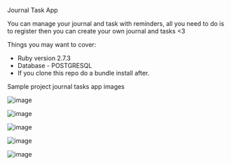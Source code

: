 Journal Task App

You can manage your journal and task with reminders, all you need to do is to register then you can create your own journal and tasks <3

Things you may want to cover:

* Ruby version 2.7.3
* Database - POSTGRESQL
* If you clone this repo do a bundle install after.

Sample project journal tasks app images

![image](https://user-images.githubusercontent.com/80327905/131903591-30cf8d0c-b3b9-4527-bf14-86570988887c.png)

![image](https://user-images.githubusercontent.com/80327905/131903626-c0c02d05-86e3-44bb-8b56-a1649fe1b2d7.png)

![image](https://user-images.githubusercontent.com/80327905/131903687-c8f69c8e-6137-4d1a-89e8-2b5e4fdbada9.png)

![image](https://user-images.githubusercontent.com/80327905/131903830-f2454380-3a56-4b74-8563-3defa92d2c63.png)

![image](https://user-images.githubusercontent.com/80327905/131903881-0a3777bd-ab0d-4f31-b328-b10a9a6d0b0c.png)



